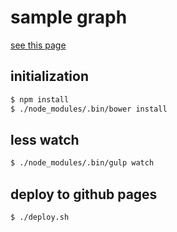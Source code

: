# sample graph

[see this page](http://tyage.github.io/sample-graph/)

## initialization

```sh
$ npm install
$ ./node_modules/.bin/bower install
```

## less watch

```sh
$ ./node_modules/.bin/gulp watch
```

## deploy to github pages

```sh
$ ./deploy.sh
```

